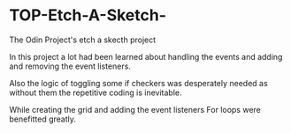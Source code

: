 # TOP-Etch-A-Sketch-
The Odin Project's etch a skecth project 


In this project a lot had been learned about handling the events and adding and removing the event listeners. 

Also the logic of toggling some if checkers was desperately needed as without them the repetitive coding is inevitable.

While creating the grid and adding the event listeners For loops were benefitted greatly.